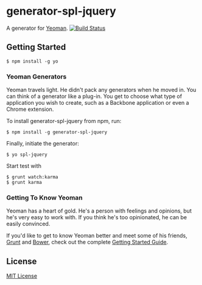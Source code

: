 # generator-spl-jquery 

A generator for [Yeoman](http://yeoman.io). [![Build Status](https://travis-ci.org/jalet/generator-spl-jquery.png?branch=master)](https://travis-ci.org/jalet/generator-spl-jquery)

## Getting Started

```
$ npm install -g yo
```

### Yeoman Generators

Yeoman travels light. He didn't pack any generators when he moved in. You can think of a generator like a plug-in. You get to choose what type of application you wish to create, such as a Backbone application or even a Chrome extension.

To install generator-spl-jquery from npm, run:

```
$ npm install -g generator-spl-jquery
```

Finally, initiate the generator:

```
$ yo spl-jquery
```

Start test with
```
$ grunt watch:karma
$ grunt karma
```

### Getting To Know Yeoman

Yeoman has a heart of gold. He's a person with feelings and opinions, but he's very easy to work with. If you think he's too opinionated, he can be easily convinced.

If you'd like to get to know Yeoman better and meet some of his friends, [Grunt](http://gruntjs.com) and [Bower](http://bower.io), check out the complete [Getting Started Guide](https://github.com/yeoman/yeoman/wiki/Getting-Started).


## License

[MIT License](http://en.wikipedia.org/wiki/MIT_License)
